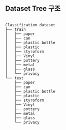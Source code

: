 Dataset Tree 구조
-------------
<pre><code>
Classification dataset
├── train
│   ├── paper 
│   ├── can 
│   ├── plastic bottle 
│   ├── plastic 
│   ├── styroform 
│   ├── Vinyl 
│   ├── pottery 
│   ├── metal 
│   ├── glass 
│   └── privacy
└── test
    ├── paper
    ├── can 
    ├── plastic bottle
    ├── plastic
    ├── styroform 
    ├── Vinyl
    ├── pottery
    ├── metal
    ├── glass
    └── privacy
    </code>
</pre>
